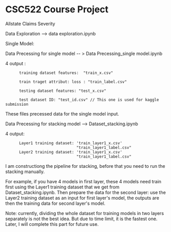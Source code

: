 # CSC522 Course Project
Allstate Claims Severity 

Data Exploration --> data exploration.ipynb

Single Model:

Data Precessing for single model -- > Data Precessing_single model.ipynb

4 output :

          training dataset features:  "train_x.csv"
          
          train traget attribut: loss : "train_label.csv"
          
          testing dataset features: "test_x.csv"  
          
          test dataset ID: "test_id.csv" // This one is used for kaggle submission
          
These files precessed data for the single model input. 


Data Precessing for stacking model --> Dataset_stacking.ipynb

4 output: 

          Layer1 training dataset: 'train_layer1_x.csv'
                                   "train_layer1_label.csv"
          Layer2 training dataset: 'train_layer1_x.csv'
                                   "train_layer1_label.csv"                        
                        

I am constructiong the pipeline for stacking, before that you need to run the stacking manually. 

For example, if you have 4 models in first layer, these 4 models need train first using the Layer1 training dataset that we get from Dataset_stacking.ipynb. Then prepare the data for the second layer: use the Layer2 training dataset as an input for first layer's model, the outputs are then the training data for second layer's model. 

Note: currently, dividing the whole dataset for training models in two layers separately is not the best idea. But due to time limit, it is the fastest one. Later, I will complete this part for future use. 




